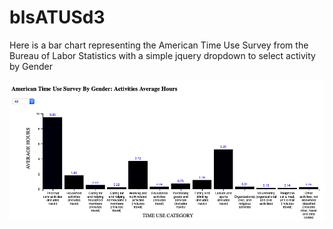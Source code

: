 # blsATUSd3

Here is a bar chart representing the American Time Use Survey from the Bureau of Labor Statistics with a simple jquery dropdown to select activity by Gender

![Image description](https://github.com/jodemesne/blsATUSd3/blob/master/Screen%20Shot%202019-08-25%20at%208.39.03%20PM.png)


